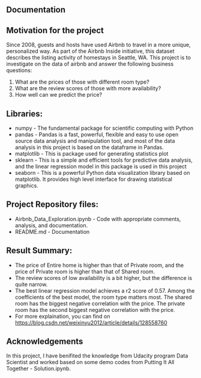 Documentation
-------------
## Motivation for the project
Since 2008, guests and hosts have used Airbnb to travel in a more unique, personalized way. As part of the Airbnb Inside initiative, this dataset describes the listing activity of homestays in Seattle, WA. This project is to investigate on the data of airbnb and answer the following business questions:
1. What are the prices of those with different room type?
2. What are the review scores of those with more availability?
3. How well can we predict the price?

##  Libraries:
* numpy - The fundamental package for scientific computing with Python
* pandas - Pandas is a fast, powerful, flexible and easy to use open source data analysis and manipulation tool, and most of the data analysis in this project is based on the dataframe in Pandas.
* matplotlib - This is package used for generating statistics plot
* sklearn - This is a simple and efficient tools for predictive data analysis, and the linear regression model in this package is used in this project
* seaborn - This is a powerful Python data visualization library based on matplotlib. It provides high level interface for drawing statistical graphics.


## Project Repository files:
* Airbnb_Data_Exploration.ipynb - Code with appropriate comments, analysis, and documentation.
* README.md - Documentation

## Result Summary:
*  The price of Entire home is higher than that of Private room, and the price of Private room is higher than that of Shared room.
*  The review scores of low availability is a bit higher, but the difference is quite narrow.
*  The best linear regression model achieves a r2 score of 0.57. Among the coefficients of the best model, the room type matters most. The shared room has the biggest negative correlation with the price. The private room has the second biggest negative correlation with the price.
*  For more explaination, you can find on https://blog.csdn.net/weixinyu2012/article/details/128558760
## Acknowledgements
In this project, I have benifited the knowledge from Udacity program Data Scientist and worked based on some demo codes from Putting It All Together - Solution.ipynb.

